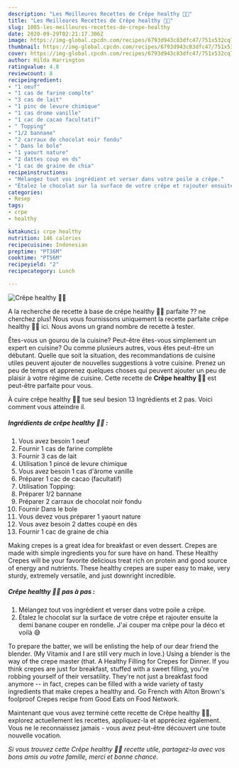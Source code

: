 ```yaml
---
description: "Les Meilleures Recettes de Crêpe healthy 💚😋"
title: "Les Meilleures Recettes de Crêpe healthy 💚😋"
slug: 1005-les-meilleures-recettes-de-crepe-healthy
date: 2020-09-29T02:21:17.306Z
image: https://img-global.cpcdn.com/recipes/6793d943c83dfc47/751x532cq70/crepe-healthy-💚😋-photo-principale-de-la-recette.jpg
thumbnail: https://img-global.cpcdn.com/recipes/6793d943c83dfc47/751x532cq70/crepe-healthy-💚😋-photo-principale-de-la-recette.jpg
cover: https://img-global.cpcdn.com/recipes/6793d943c83dfc47/751x532cq70/crepe-healthy-💚😋-photo-principale-de-la-recette.jpg
author: Hilda Harrington
ratingvalue: 4.8
reviewcount: 8
recipeingredient:
- "1 oeuf"
- "1 cas de farine complte"
- "3 cas de lait"
- "1 pinc de levure chimique"
- "1 cas drome vanille"
- "1 cac de cacao facultatif"
- " Topping"
- "1/2 bannane"
- "2 carraux de chocolat noir fondu"
- " Dans le bole"
- "1 yaourt nature"
- "2 dattes coup en ds"
- "1 cac de graine de chia"
recipeinstructions:
- "Mélangez tout vos ingrédient et verser dans votre poile a crêpe."
- "Étalez le chocolat sur la surface de votre crêpe et rajouter ensuite la demi banane couper en rondelle. J&#39;ai couper ma crêpe pour la déco et voilà 😅"
categories:
- Resep
tags:
- crpe
- healthy

katakunci: crpe healthy 
nutrition: 146 calories
recipecuisine: Indonesian
preptime: "PT36M"
cooktime: "PT56M"
recipeyield: "2"
recipecategory: Lunch

---
```



![Crêpe healthy 💚😋](https://img-global.cpcdn.com/recipes/6793d943c83dfc47/751x532cq70/crepe-healthy-💚😋-photo-principale-de-la-recette.jpg)

A la recherche de recette à base de crêpe healthy 💚😋 parfaite ?? ne cherchez plus! Nous vous fournissons uniquement la recette parfaite crêpe healthy 💚😋 ici. Nous avons un grand nombre de recette à tester.

Êtes-vous un gourou de la cuisine? Peut-être êtes-vous simplement un expert en cuisine? Ou comme plusieurs autres, vous êtes peut-être un débutant. Quelle que soit la situation, des recommandations de cuisine utiles peuvent ajouter de nouvelles suggestions à votre cuisine. Prenez un peu de temps et apprenez quelques choses qui peuvent ajouter un peu de plaisir à votre régime de cuisine. Cette recette de <strong> Crêpe healthy 💚😋 </strong> est peut-être parfaite pour vous.

<!--inarticleads1-->

À cuire crêpe healthy 💚😋 tue seul besion 13 Ingrédients et 2 pas. Voici comment vous atteindre il.

##### Ingrédients de crêpe healthy 💚😋 :

1. Vous avez besoin 1 oeuf
1. Fournir 1 cas de farine complète
1. Fournir 3 cas de lait
1. Utilisation 1 pincé de levure chimique
1. Vous avez besoin 1 cas d&#39;ârome vanille
1. Préparer 1 cac de cacao (facultatif)
1. Utilisation  Topping:
1. Préparer 1/2 bannane
1. Préparer 2 carraux de chocolat noir fondu
1. Fournir  Dans le bole
1. Vous devez vous préparer 1 yaourt nature
1. Vous avez besoin 2 dattes coupé en dès
1. Fournir 1 cac de graine de chia


Making crepes is a great idea for breakfast or even dessert. Crepes are made with simple ingredients you for sure have on hand. These Healthy Crepes will be your favorite delicious treat rich on protein and good source of energy and nutrients. These healthy crepes are super easy to make, very sturdy, extremely versatile, and just downright incredible. 

<!--inarticleads2-->

##### Crêpe healthy 💚😋 pas à pas :

1. Mélangez tout vos ingrédient et verser dans votre poile a crêpe.
1. Étalez le chocolat sur la surface de votre crêpe et rajouter ensuite la demi banane couper en rondelle. J&#39;ai couper ma crêpe pour la déco et voilà 😅


To prepare the batter, we will be enlisting the help of our dear friend the blender. (My Vitamix and I are still very much in love.) Using a blender is the way of the crepe master (that. A Healthy Filling for Crepes for Dinner. If you think crepes are just for breakfast, stuffed with a sweet filling, you&#39;re robbing yourself of their versatility. They&#39;re not just a breakfast food anymore -- in fact, crepes can be filled with a wide variety of tasty ingredients that make crepes a healthy and. Go French with Alton Brown&#39;s foolproof Crepes recipe from Good Eats on Food Network. 

<!--inarticleads1-->

<p>
Maintenant que vous avez terminé cette recette de Crêpe healthy 💚😋, explorez actuellement les recettes, appliquez-la et appréciez également. Vous ne le reconnaissez jamais - vous avez peut-être découvert une toute nouvelle vocation.
</p>

<p>
<i>Si vous trouvez cette Crêpe healthy 💚😋 recette utile, partagez-la avec vos bons amis ou votre famille, merci et bonne chance.</i>
</p>
